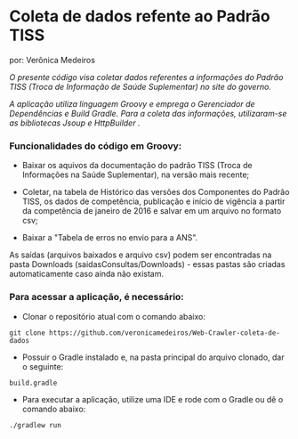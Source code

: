 # Coleta de dados refente ao Padrão TISS

por: Verônica Medeiros


_O presente código visa coletar dados referentes a informações do Padrão TISS (Troca de Informação de Saúde Suplementar) no site do governo._

_A aplicação utiliza linguagem Groovy e emprega o Gerenciador de Dependências e Build Gradle._
_Para a coleta das informações, utilizaram-se as bibliotecas Jsoup e HttpBuilder ._


### Funcionalidades do código em Groovy:

 - Baixar os aquivos da documentação do padrão TISS (Troca de Informações na Saúde Suplementar), na versão mais recente;
   
 - Coletar, na tabela de Histórico das versões dos Componentes do Padrão TISS, os dados de competência, publicação e início de vigência a partir da competência de janeiro de 2016 e salvar em um arquivo no formato csv;
   
 - Baixar a "Tabela de erros no envio para a ANS".
 
 
 As saídas (arquivos baixados e arquivo csv) podem ser encontradas na pasta Downloads (saidasConsultas/Downloads) - essas pastas são criadas automaticamente caso ainda não existam.
    

### Para acessar a aplicação, é necessário:

 - Clonar o repositório atual com o comando abaixo:
 ```
 git clone https://github.com/veronicamedeiros/Web-Crawler-coleta-de-dados
 ```
 - Possuir o Gradle instalado e, na pasta principal do arquivo clonado, dar o seguinte:
 ```
 build.gradle
 ```
 - Para executar a aplicação, utilize uma IDE e rode com o Gradle ou dê o comando abaixo:
 ```
 ./gradlew run
 ```

